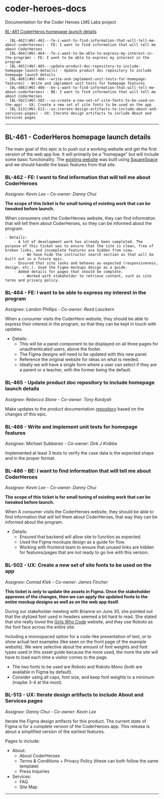 # coder-heroes-docs

Documentation for the Coder Heroes LMS Labs project

[BL-461 CoderHeros homepage launch details](#bl-461---coderheros-homepage-launch-details)

    - [BL-462](#bl-462---fe-i-want-to-find-information-that-will-tell-me-about-coderheroes) - FE: I want to find information that will tell me about CoderHeroes
    - [BL-464](#bl-464---fe-i-want-to-be-able-to-express-my-interest-in-the-program) - FE: I want to be able to express my interest in the program
    - [BL-465](#bl-465---update-product-doc-repository-to-include-homepage-launch-details) - Update product doc repository to include homepage launch details
    - [BL-466](#bl-466---write-and-implement-unit-tests-for-homepage-features) - Write and implement unit tests for homepage features
    - [BL-486](#bl-486---be-i-want-to-find-information-that-will-tell-me-about-coderheroes) - BE: I want to find information that will tell me about CoderHeroes
    - [BL-502](#bl-502---ux-create-a-new-set-of-site-fonts-to-be-used-on-the-app) - UX: Create a new set of site fonts to be used on the app
    - [BL-513](#bl-513---ux-iterate-design-artifacts-to-include-about-and-services-pages) - UX: Iterate design artifacts to include About and Services pages

---

## BL-461 - CoderHeros homepage launch details

The main goal of this epic is to push out a working website and get the first version of the web app live. It will primarily be a “homepage” but will include some basic functionality. The [existing website](https://www.coderheroes.com/) was built using [SquareSpace](https://www.squarespace.com/) and we should handle the basic features from that site.

### BL-462 - FE: I want to find information that will tell me about CoderHeroes

_Assignee: Kevin Lee_ - _Co-owner: Danny Chui_

**The scope of this ticket is for small tuning of existing work that can be tweaked before launch.**

When consumers visit the CoderHeroes website, they can find information that will tell them about CoderHeroes, so they can be informed about the program.

    - Details:
        - A lot of development work has already been completed. The purpose of this ticket was to ensure that the site is clean, free of broken links, and incomplete features are hidden from view.
            - We have hide the instructor search section as that will be built out in a future epic.
        - Ensured that site looks and behaves as expected (responsiveness, design, etc.). Used the Figma mockups design as a guide.
        - Added details for pages that should be complete.
            - Worked with stakeholder to retrieve content, such as site terms and privacy policy.

### BL-464 - FE: I want to be able to express my interest in the program

_Assignee: Landon Phillips_ - _Co-owner: Reed Lauckern_

When a consumer visits the CoderHero website, they should be able to express their interest in the program, so that they can be kept in touch with updates.

- Details:
  - This will be a panel component to be displayed on all three pages for unauthenticated users, above the footer.
  - The Figma designs will need to be updated with this new panel.
  - Reference the original website for ideas on what is needed.
  - Ideally we will have a single form where a user can select if they are a parent or a teacher, with the former being the default.

### BL-465 - Update product doc repository to include homepage launch details

_Assignee: Rebecca Stone_ - _Co-owner: Tony Kordysh_

Make updates to the product documentation [repository](https://github.com/BloomTech-Labs/coder-heroes-docs) based on the changes of this epic.

### BL-466 - Write and implement unit tests for homepage features

_Assignee: Michael Subbarao_ - _Co-owner: Dirk J Knibbe_

Implemented at least 3 tests to verify the case data is the expected shape and in the proper format.

### BL-486 - BE: I want to find information that will tell me about CoderHeroes

_Assignee: Kevin Lee_ - _Co-owner: Danny Chui_

**The scope of this ticket is for small tuning of existing work that can be tweaked before launch.**

When A consumer visits the CoderHeroes website, they should be able to find information that will tell them about CoderHeroes, that way they can be informed about the program.

- Details:
  - Ensured that backend will allow site to function as expected.
  - Used the Figma mockups design as a guide for flow.
  - Working with frontend team to ensure that unused links are hidden for features/pages that are not ready to go live with this version.

### BL-502 - UX: Create a new set of site fonts to be used on the app

_Assignee: Conrad Klek_ - _Co-owner: James Fincher_

**This ticket is only to update the assets in Figma. Once the stakeholder approves of the changes, then we can apply the updated fonts to the entire mockup designs as well as on the web app itself.**

During our stakeholder meeting with Brianne on June 30, she pointed out that the stylized font used in headers seemed a bit hard to read. She stated that she really loved the [Girls Who Code](https://girlswhocode.com/) website, and they use Roboto as the font face across the entire site.

Including a monospaced option for a code-like presentation of text, or to show actual text examples (like seen on the front page of the example website). We were selective about the amount of font weights and font types used in this asset guide because the more used, the more the site will have to load each time a visitor comes to the page.

- The two fonts to be used are Roboto and Roboto Mono (both are available in Figma by default).
- Consider using all caps, font size, and keep font weights to a minimum (maybe 3-4 at the most).

### BL-513 - UX: Iterate design artifacts to include About and Services pages

_Assignee: Danny Chui_ - _Co-owner: Kevin Lee_

Iterate the Figma design artifacts for this product. The current state of Figma is for a complete version of the CoderHeroes app. This release is about a simplified version of the earliest features.

Pages to include:

- About:
  - About CoderHeroes
  - Terms & Conditions + Privacy Policy (these can both follow the same template)
  - Press Inquiries
- Services:
  - FAQ
  - Site Map

---
